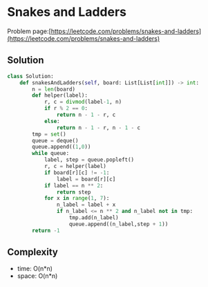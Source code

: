# Snakes and Ladders

Problem page:[https://leetcode.com/problems/snakes-and-ladders](https://leetcode.com/problems/snakes-and-ladders)

## Solution

```python
class Solution:
    def snakesAndLadders(self, board: List[List[int]]) -> int:
        n = len(board)
        def helper(label):
            r, c = divmod(label-1, n)
            if r % 2 == 0:
                return n - 1 - r, c
            else:
                return n - 1 - r, n - 1 - c
        tmp = set()
        queue = deque()
        queue.append((1,0))
        while queue:
            label, step = queue.popleft()
            r, c = helper(label)
            if board[r][c] != -1:
                label = board[r][c]
            if label == n ** 2:
                return step
            for x in range(1, 7):
                n_label = label + x
                if n_label <= n ** 2 and n_label not in tmp:
                    tmp.add(n_label)
                    queue.append((n_label,step + 1))
        return -1
```

## Complexity

- time: O(n\*n)
- space: O(n\*n)

